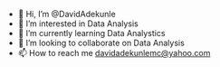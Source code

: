- 👋 Hi, I’m @DavidAdekunle
- 👀 I’m interested in Data Analysis
- 🌱 I’m currently learning Data Analystics
- 💞️ I’m looking to collaborate on Data Analysis
- 📫 How to reach me davidadekunlemc@yahoo.com

<!---
DavidAdekunle/DavidAdekunle is a ✨ special ✨ repository because its `README.md` (this file) appears on your GitHub profile.
You can click the Preview link to take a look at your changes.
--->
